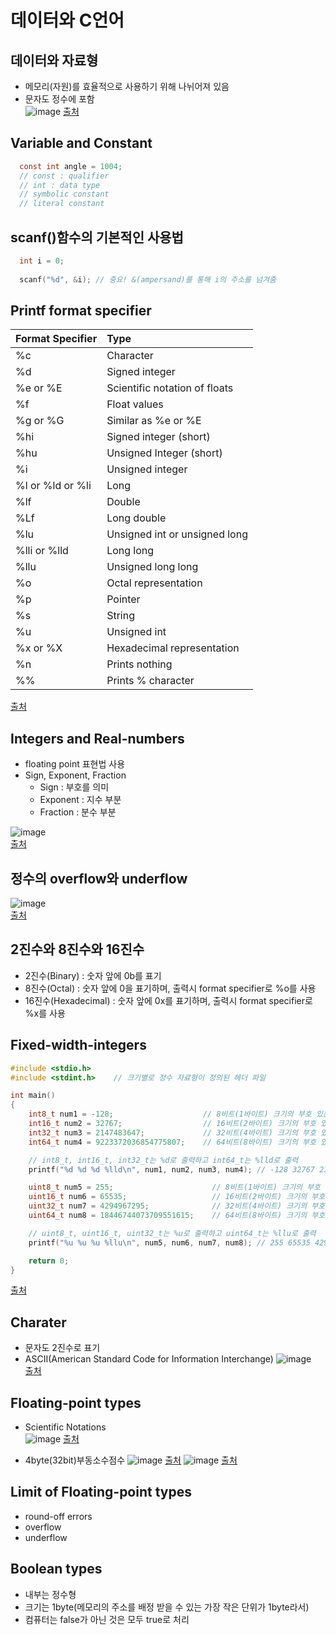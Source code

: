 # 데이터와 C언어

## 데이터와 자료형
* 메모리(자원)를 효율적으로 사용하기 위해 나뉘어져 있음
* 문자도 정수에 포함   
![image](https://user-images.githubusercontent.com/74703501/128963827-ae06044c-0fd9-4f99-a853-d75f0adac55b.png)
[출처](https://swpfun.tistory.com/572)

## Variable and Constant
```C
  const int angle = 1004;
  // const : qualifier
  // int : data type
  // symbolic constant
  // literal constant
```

## scanf()함수의 기본적인 사용법
```C
  int i = 0;
  
  scanf("%d", &i); // 중요! &(ampersand)를 통해 i의 주소를 넘겨줌
```

## Printf format specifier
|Format Specifier|Type|
|:------------------------------|:------------------------------|
|%c|	Character|
|%d|	Signed integer|
|%e or %E|	Scientific notation of floats|
|%f|	Float values|
|%g or %G|	Similar as %e or %E|
|%hi|	Signed integer (short)|
|%hu|	Unsigned Integer (short)|
|%i|	Unsigned integer|
|%l or %ld or %li	|Long|
|%lf|	Double|
|%Lf|	Long double|
|%lu|	Unsigned int or unsigned long|
|%lli or %lld	|Long long|
|%llu|	Unsigned long long|
|%o|	Octal representation|
|%p|	Pointer|
|%s|	String|
|%u|	Unsigned int|
|%x or %X	|Hexadecimal representation|
|%n|	Prints nothing|
|%%|	Prints % character|
   
[출처](https://www.tutorialspoint.com/format-specifiers-in-c)

## Integers and Real-numbers
* floating point 표현법 사용
* Sign, Exponent, Fraction
  * Sign : 부호를 의미
  * Exponent : 지수 부분
  * Fraction : 분수 부분

![image](https://user-images.githubusercontent.com/74703501/128965514-64ff30e8-845f-4ed0-afd9-a1e3d2ff3010.png)      
[출처](https://bravenamme.github.io/2020/08/10/cpu-bit/)

## 정수의 overflow와 underflow
![image](https://user-images.githubusercontent.com/74703501/128965838-61a6bd26-2bc5-4adb-8010-0c7c96cafbab.png)   
[출처](https://dojang.io/mod/page/view.php?id=32)

## 2진수와 8진수와 16진수
* 2진수(Binary) : 숫자 앞에 0b를 표기
* 8진수(Octal) : 숫자 앞에 0을 표기하며, 출력시 format specifier로 %o를 사용
* 16진수(Hexadecimal) : 숫자 앞에 0x를 표기하며, 출력시 format specifier로 %x를 사용

## Fixed-width-integers
```C
#include <stdio.h>
#include <stdint.h>    // 크기별로 정수 자료형이 정의된 헤더 파일

int main()
{
    int8_t num1 = -128;                    // 8비트(1바이트) 크기의 부호 있는 정수형 변수 선언
    int16_t num2 = 32767;                  // 16비트(2바이트) 크기의 부호 있는 정수형 변수 선언 
    int32_t num3 = 2147483647;             // 32비트(4바이트) 크기의 부호 있는 정수형 변수 선언
    int64_t num4 = 9223372036854775807;    // 64비트(8바이트) 크기의 부호 있는 정수형 변수 선언

    // int8_t, int16_t, int32_t는 %d로 출력하고 int64_t는 %lld로 출력
    printf("%d %d %d %lld\n", num1, num2, num3, num4); // -128 32767 2147483647 9223372036854775807

    uint8_t num5 = 255;                      // 8비트(1바이트) 크기의 부호 없는 정수형 변수 선언
    uint16_t num6 = 65535;                   // 16비트(2바이트) 크기의 부호 없는 정수형 변수 선언
    uint32_t num7 = 4294967295;              // 32비트(4바이트) 크기의 부호 없는 정수형 변수 선언
    uint64_t num8 = 18446744073709551615;    // 64비트(8바이트) 크기의 부호 없는 정수형 변수 선언

    // uint8_t, uint16_t, uint32_t는 %u로 출력하고 uint64_t는 %llu로 출력
    printf("%u %u %u %llu\n", num5, num6, num7, num8); // 255 65535 4294967295 18446744073709551615

    return 0;
}
```   
[출처](https://dojang.io/mod/page/view.php?id=35)

## Charater
* 문자도 2진수로 표기
* ASCII(American Standard Code for Information Interchange)
![image](https://user-images.githubusercontent.com/74703501/128966825-87a424f6-4bcd-4edf-9dd3-4b965c1d92c1.png)   
[출처](https://www.asciitable.com/)

## Floating-point types
* Scientific Notations    
![image](https://user-images.githubusercontent.com/74703501/128967287-02f5da84-ef77-4f05-b9b9-c77666ee4081.png)
[출처](https://scientificnotation.org/)

* 4byte(32bit)부동소수점수
![image](https://user-images.githubusercontent.com/74703501/128967483-9861451e-6adf-4907-b6d2-5f773c5ecd62.png)
[출처](https://www.inflearn.com/course/following-c/)
![image](https://user-images.githubusercontent.com/74703501/128967574-d9ea5945-8cd4-4fd0-a813-52de87b8372d.png)
[출처](https://www.inflearn.com/course/following-c/)
## Limit of Floating-point types
* round-off errors
* overflow
* underflow

## Boolean types
* 내부는 정수형
* 크기는 1byte(메모리의 주소를 배정 받을 수 있는 가장 작은 단위가 1byte라서)
* 컴퓨터는 false가 아닌 것은 모두 true로 처리

